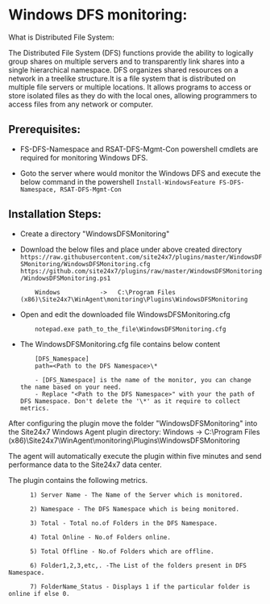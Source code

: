 # Windows DFS monitoring:

What is Distributed File System:

The Distributed File System (DFS) functions provide the ability to logically group shares on multiple servers and to transparently link shares into a single hierarchical namespace. DFS organizes shared resources on a network in a treelike structure.It is a file system that is distributed on multiple file servers or multiple locations. It allows programs to access or store isolated files as they do with the local ones, allowing programmers to access files from any network or computer. 

## Prerequisites: 
   
- FS-DFS-Namespace and RSAT-DFS-Mgmt-Con powershell cmdlets are required for monitoring Windows DFS. 

- Goto the server where would monitor the Windows DFS and execute the below command in the powershell
          ```
          Install-WindowsFeature FS-DFS-Namespace, RSAT-DFS-Mgmt-Con
          ```

## Installation Steps:

- Create a directory "WindowsDFSMonitoring"

- Download the below files and place under above created directory
          ```
          https://raw.githubusercontent.com/site24x7/plugins/master/WindowsDFSMonitoring/WindowsDFSMonitoring.cfg
          https://github.com/site24x7/plugins/raw/master/WindowsDFSMonitoring/WindowsDFSMonitoring.ps1
          ```
          
          Windows           ->   C:\Program Files (x86)\Site24x7\WinAgent\monitoring\Plugins\WindowsDFSMonitoring

- Open and edit the downloaded file WindowsDFSMonitoring.cfg

          notepad.exe path_to_the_file\WindowsDFSMonitoring.cfg

- The WindowsDFSMonitoring.cfg file contains below content

          [DFS_Namespace]
          path=<Path to the DFS Namespace>\*

          - [DFS_Namespace] is the name of the monitor, you can change the name based on your need.
          - Replace "<Path to the DFS Namespace>" with your the path of DFS Namespace. Don't delete the '\*' as it require to collect metrics. 

After configuring the plugin move the folder "WindowsDFSMonitoring" into the Site24x7 Windows Agent plugin directory:
    Windows          ->   C:\Program Files (x86)\Site24x7\WinAgent\monitoring\Plugins\WindowsDFSMonitoring

The agent will automatically execute the plugin within five minutes and send performance data to the Site24x7 data center.

The plugin contains the following metrics.


          1) Server Name - The Name of the Server which is monitored.

          2) Namespace - The DFS Namespace which is being monitored.

          3) Total - Total no.of Folders in the DFS Namespace.

          4) Total Online - No.of Folders online.

          5) Total Offline - No.of Folders which are offline.

          6) Folder1,2,3,etc,. -The List of the folders present in DFS Namespace.

          7) FolderName_Status - Displays 1 if the particular folder is online if else 0.
